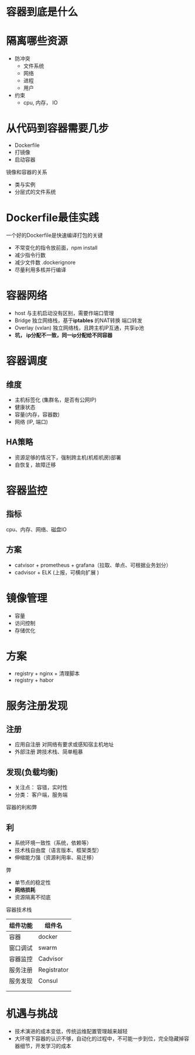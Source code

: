 # 容器到底是什么

# 隔离哪些资源

- 防冲突
  - 文件系统
  - 网络
  - 进程
  - 用户
- 约束
  - cpu, 内存， IO

# 从代码到容器需要几步

- Dockerfile
- 打镜像
- 启动容器

镜像和容器的关系

- 类与实例
- 分层式的文件系统

# Dockerfile最佳实践

一个好的Dockerfile是快速编译打包的关键

- 不常变化的指令放前面，npm install
- 减少指令行数
- 减少文件数 .dockerignore
- 尽量利用多核并行编译

# 容器网络

- host 与主机启动没有区别，需要作端口管理
- Bridge 独立网络栈，基于**iptables** 的NAT转换 端口转发
- Overlay (vxlan) 独立网络栈，且跨主机IP互通，共享ip池
- **坑， ip分配不一致，同一ip分配给不同容器**

# 容器调度

## 维度

- 主机标签化 (集群名，是否有公网IP)
- 健康状态
- 容量(内存，容器数)
- 网络 (IP, 端口)

## HA策略

- 资源足够的情况下，强制跨主机(机柜机房)部署
- 自恢复，故障迁移

# 容器监控

## 指标

cpu、内存、网络、磁盘IO

## 方案

- catvisor + prometheus + grafana（拉取、单点、可根据业务划分）
- cadvisor + ELK (上报，可横向扩展 )

# 镜像管理

- 容量
- 访问控制
- 存储优化

# 方案

- registry + nginx + 清理脚本
- registry + habor

# 服务注册发现

## 注册

- 应用自注册 对网络有要求或感知宿主机地址
- 外部注册 跨技术栈、简单粗暴

## 发现(负载均衡)

- 关注点： 容错，实时性
- 分类： 客户端，服务端

容器的利和弊

## 利

- 系统环境一致性（系统，依赖等）
- 技术栈自由度（语言版本、框架类型）
- 伸缩能力强（资源利用率、易迁移）

弊

- 单节点的稳定性
- **网络损耗**
- 资源隔离不彻底

容器技术栈

| 组件功能 | 组件名         |
| ---- | ----------- |
| 容器   | docker      |
| 窗口调试 | swarm       |
| 容器监控 | Cadvisor    |
| 服务注册 | Registrator |
| 服务发现 | Consul      |
|      |             |
|      |             |



# 机遇与挑战

- 技术演进的成本变低，传统运维配置管理越来越轻
- 大环境下容器的认识不够，自动化的过程中，不可能一步到位，完全隐藏掉容器细节，开发学习的成本